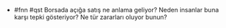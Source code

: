- #fnn #qst Borsada açığa satış ne anlama geliyor? Neden insanlar buna karşı tepki gösteriyor? Ne tür zararları oluyor bunun?